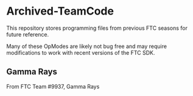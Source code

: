 # Archived-TeamCode
This repository stores programming files from previous FTC seasons for future reference.

Many of these OpModes are likely not bug free and may require modifications to work with recent versions of the FTC SDK.

## Gamma Rays
From FTC Team #9937, Gamma Rays
